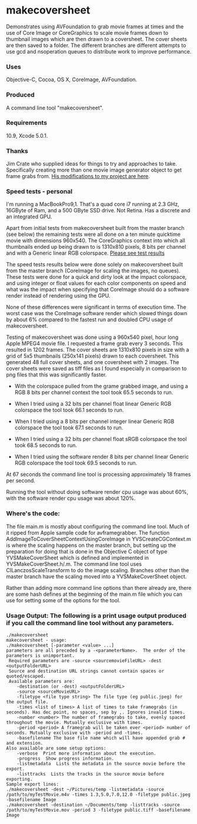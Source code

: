 makecoversheet
=========

Demonstrates using AVFoundation to grab movie frames at times and the use of Core Image or CoreGraphics to scale movie frames down to thumbnail images which are then drawn to a coversheet. The cover sheets are then saved to a folder. The different branches are different attempts to use gcd and nsoperation queues to distribute work to improve performance.

### Uses

Objective-C, Cocoa, OS X, CoreImage, AVFoundation.

### Produced

A command line tool "makecoversheet".

### Requirements

10.9, Xcode 5.0.1.

### Thanks

Jim Crate who supplied ideas for things to try and approaches to take. Specifically creating more than one movie image generator object to get frame grabs from. [His modifications to my project are here](https://https://github.com/jcrate/makecoversheet).

### Speed tests - personal

I'm running a MacBookPro9,1. That's a quad core i7 running at 2.3 GHz, 16GByte of Ram, and a 500 GByte SSD drive. Not Retina. Has a discrete and an integrated GPU.

Apart from initial tests from makecoversheet built from the master branch (see below) the remaining tests were all done on a ten minute quicktime movie with dimensions 960x540. The CoreGraphics context into which all thumbnails ended up being drawn to is 1310x810 pixels, 8 bits per channel and with a Generic linear RGB colorspace. [Please see test results](TestResults.md)

The speed tests results below were done solely on makecoversheet built from the master branch (CoreImage for scaling the images, no queues). These tests were done for a quick and dirty look at the impact colorspace, and using integer or float values for each color components on speed and what was the impact when specifying that CoreImage should do a software render instead of rendering using the GPU.

None of these differences were significant in terms of execution time. The worst case was the CoreImage software render which slowed things down by about 6% compared to the fastest run and doubled CPU usage of makecoversheet.

Testing of makecoversheet was done using a 960x540 pixel, hour long Apple MPEG4 movie file.
I requested a frame grab every 3 seconds. This resulted in 1202 frames. The cover sheets are 1310x810 pixels in size with a grid of 5x5 thumbnails (250x141 pixels) drawn to each coversheet. This generated 48 full cover sheets, and one coversheet with 2 images. The cover sheets were saved as tiff files as I found especially in comparison to png files that this was significantly faster.

* With the colorspace pulled from the grame grabbed image, and using a RGB 8 bits per channel context the tool took 65.5 seconds to run.

* When I tried using a 32 bits per channel float linear Generic RGB colorspace the tool took 66.1 seconds to run.

* When I tried using a 8 bits per channel integer linear Generic RGB colorspace the tool took 67.1 seconds to run.

* When I tried using a 32 bits per channel float sRGB colorspace the tool took 68.5 seconds to run.

* When I tried using the software render 8 bits per channel linear Generic RGB colorspace the tool took 69.5 seconds to run.

At 67 seconds the command line tool is processing approximately 18 frames per second.

Running the tool without doing software render cpu usage was about 60%, with the software render cpu usage was about 120%.

### Where's the code:

The file main.m is mostly about configuring the command line tool. Much of it ripped from Apple sample code for avframegrabber. The function AddImageToCoverSheetContextUsingCoreImage in YVSCreateCGContext.m is where the scaling happens on the master branch, but setting up the preparation for doing that is done in the Objective C object of type YVSMakeCoverSheet which is defined and implemented in YVSMakeCoverSheet.h/.m. The command line tool uses CILanczosScaleTransform to do the image scaling. Branches other than the master branch have the scaling moved into a YVSMakeCoverSheet object.

Rather than adding more command line options than there already are, there are some hash defines at the beginning of the main.m file which you can use for setting some of the options for the tool.

### Usage Output: The following is a print usage output produced if you call the command line tool without any parameters.

	./makecoversheet
	makecoversheet - usage:
	./makecoversheet [-parameter <value> ...]
	parameters are all preceded by a -<parameterName>.  The order of the parameters is unimportant.
	 Required parameters are -source <sourcemovieFileURL> -dest <outputFolderURL>
	 Source and destination URL strings cannot contain spaces or quoted/escaped.
	 Available parameters are:
	 	-destination (or -dest) <outputFolderURL>
	 	-source <sourceMovieURL>
	 	-filetype <file type string> The file type (eg public.jpeg) for the output file.
		-times <list of times> A list of times to take framegrabs (in seconds). Has dec point, no spaces, sep by ,. Ignores invalid times.
		-number <number> The number of framegrabs to take, evenly spaced throughout the movie. Mutually exclusive with times.
		-period <period> A framegrab will be taken ever <period> number of seconds. Mutually exclusive with -period and -times.
		-basefilename The base file name which will have appended grab # and extension.
	Also available are some setup options:
		-verbose  Print more information about the execution.
		-progress  Show progress information.
		-listmetadata  Lists the metadata in the source movie before the export.  
		-listtracks  Lists the tracks in the source movie before exporting.  
	Sample export lines:
	./makecoversheet -dest ~/Pictures/temp -listmetadata -source /path/to/myTestMovie.m4v -times 1.3,5.0,7.0,12.0 -filetype public.jpeg -basefilename Image
	./makecoversheet -destination ~/Documents/temp -listtracks -source /path/to/myTestMovie.mov -period 3 -filetype public.tiff -basefilename Image

